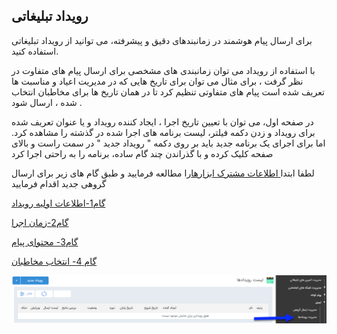 ﻿## رویداد تبلیغاتی

برای ارسال پیام هوشمند در زمانبندهای دقیق و پیشرفته، می توانید از رویداد تبلیغاتی استفاده کنید.

با استفاده از رویداد می توان زمانبندی های مشخصی برای ارسال پیام های متفاوت در نظر گرفت ، برای مثال می توان برای تاریخ هایی که در مدیریت اعیاد و مناسبت ها تعریف شده است پیام های متفاوتی تنظیم کرد تا در همان تاریخ ها برای مخاطبان انتخاب شده ،  ارسال شود . 

 در صفحه اول، می توان با تعیین تاریخ اجرا ، ایجاد کننده رویداد و یا عنوان تعریف شده برای رویداد و زدن دکمه فیلتر، لیست برنامه های اجرا شده در گذشته را مشاهده کرد. اما برای اجرای یک برنامه جدید باید بر روی دکمه " رویداد جدید " در سمت راست و بالای صفحه کلیک کرده و با گذراندن چند گام ساده، برنامه را به راحتی اجرا کرد
 
 لطفا ابتدا<a href="C%3A%2FUsers%2FH.abasi%2FDesktop%2Fhelp%2Fmd%20help%2F%D8%AA%D8%A8%D9%84%DB%8C%D8%BA%D8%A7%D8%AA%2Fmoshtarak-abzar%2Fmoshtarak-abzar.md" target="_blank"> اطلاعات مشترک ابزارها</a>را مطالعه فرمایید و طبق گام های زیر برای ارسال گروهی جدید اقدام فرمایید


<a href="1-avalie-roydad-email%2F1-avalie-roydad-email.md" target="_blank">گام1-اطلاعات اولیه رویداد</a>

<a href="2-zamanbandi-roydad-email%2F2-zamanbandi-roydad-email.md" target="_blank">گام2-زمان اجرا</a>

<a href="3-matn-roydad-email%2F3-matn-roydad-email.md" target="_blank">گام3- محتوای پیام</a>

<a href="4-mokhatab-roydad-email%2F4-mokhatab-roydad-email.md" target="_blank">گام 4- انتخاب مخاطبان</a>

![](advertising-sendingeventmail-home.png)


